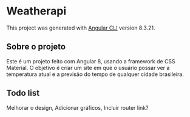 # Weatherapi

This project was generated with [Angular CLI](https://github.com/angular/angular-cli) version 8.3.21.

## Sobre o projeto

Este é um projeto feito com Angular 8, usando a framework de CSS Material. O objetivo é criar um site em que o usuário possar ver a temperatura atual e a previsão do tempo de qualquer cidade brasileira.

## Todo list

Melhorar o design, 
Adicionar gráficos, 
Incluir router link?


